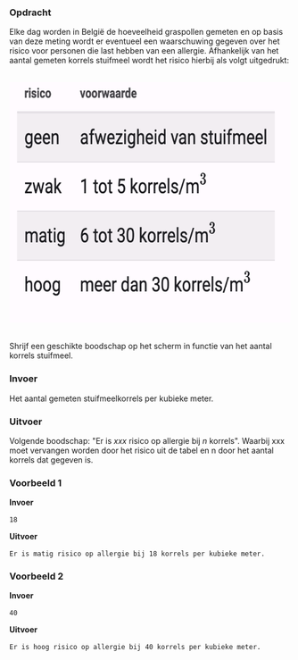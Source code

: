 ### Opdracht

Elke dag worden in België de hoeveelheid graspollen gemeten en op basis van deze meting wordt er eventueel een waarschuwing gegeven over het risico voor personen die last hebben van een allergie. Afhankelijk van het aantal gemeten korrels stuifmeel wordt het risico hierbij als volgt uitgedrukt:

<br>  
<div class="dodona-centered-group"><img src="media/hooikoorts.png" width="626" height="430"></div>
<br>

Shrijf een geschikte boodschap op het scherm in functie van het aantal korrels stuifmeel.

### Invoer

Het aantal gemeten stuifmeelkorrels per kubieke meter.  

### Uitvoer

Volgende boodschap: "Er is *xxx* risico op allergie bij *n* korrels". Waarbij xxx moet vervangen worden door het risico uit de tabel en n door het aantal korrels dat gegeven is.

### Voorbeeld 1

**Invoer**

    18

**Uitvoer**

    Er is matig risico op allergie bij 18 korrels per kubieke meter.
    
### Voorbeeld 2

**Invoer**

    40

**Uitvoer**

    Er is hoog risico op allergie bij 40 korrels per kubieke meter.
